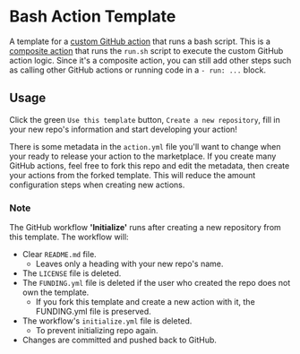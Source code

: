 # Bash Action Template

A template for a [custom GitHub action](https://docs.github.com/en/actions/creating-actions/about-custom-actions) that runs a bash script. This is a [composite action](https://docs.github.com/en/actions/creating-actions/creating-a-composite-action) that runs the `run.sh` script to execute the custom GitHub action logic. Since it's a composite action, you can still add other steps such as calling other GitHub actions or running code in a `- run: ...` block.

## Usage
Click the green `Use this template` button, `Create a new repository`, fill in your new repo's information and start developing your action! 

There is some metadata in the `action.yml` file you'll want to change when your ready to release your action to the marketplace. If you create many GitHub actions, feel free to fork this repo and edit the metadata, then create your actions from the forked template. This will reduce the amount configuration steps when creating new actions.

### Note
The GitHub workflow **'Initialize'** runs after creating a new repository from this template. The workflow will:
- Clear `README.md` file.
  - Leaves only a heading with your new repo's name.
- The `LICENSE` file is deleted.
- The `FUNDING.yml` file is deleted if the user who created the repo does not own the template.
  -  If you fork this template and create a new action with it, the FUNDING.yml file is preserved. 
- The workflow's `initialize.yml` file is deleted.
  - To prevent initializing repo again. 
- Changes are committed and pushed back to GitHub.
